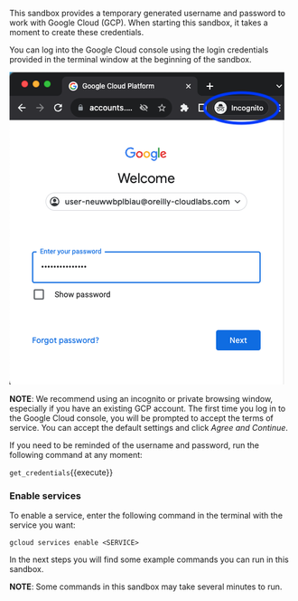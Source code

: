 This sandbox provides a temporary generated username and password to work with Google Cloud (GCP). When starting this sandbox, it takes a moment to create these credentials.

You can log into the Google Cloud console using the login credentials provided in the terminal window at the beginning of the sandbox. 

![GCP login](./assets/gcp-login.png)

**NOTE**: We recommend using an incognito or private browsing window, especially if you have an existing GCP account. The first time you log in to the Google Cloud console, you will be prompted to accept the terms of service. You can accept the default settings and click *Agree and Continue*. 

If you need to be reminded of the username and password, run the following command at any moment:

`get_credentials`{{execute}}

### Enable services

To enable a service, enter the following command in the terminal with the service you want:

```
gcloud services enable <SERVICE>
```

In the next steps you will find some example commands you can run in this sandbox.

**NOTE**: Some commands in this sandbox may take several minutes to run.
